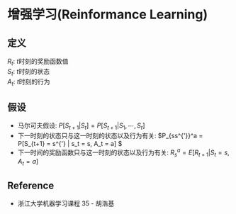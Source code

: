 # 增强学习(Reinformance Learning)

## 定义
$R_t$: $t$时刻的奖励函数值  
$S_t$: $t$时刻的状态  
$A_t$: $t$时刻的行为

## 假设
* 马尔可夫假设: $P[S_{t+1} | S_t] = P[S_{t+1} | S_1, \cdots, S_t]$
* 下一时刻的状态只与这一时刻的状态以及行为有关: $P_{ss^{'}}^a = P[S_{t+1} = s^{'} | s_t = s, A_t = a] $
* 下一时间的奖励函数只与这一时刻的状态以及行为有关: $R_s^a = E[R_{t+1} | S_t= s, A_t = a]$

## Reference
* 浙江大学机器学习课程 35 - 胡浩基
